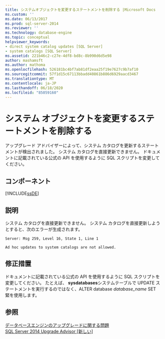 ```yaml
---
title: システムオブジェクトを変更するステートメントを削除する |Microsoft Docs
ms.custom: ''
ms.date: 06/13/2017
ms.prod: sql-server-2014
ms.reviewer: ''
ms.technology: database-engine
ms.topic: conceptual
helpviewer_keywords:
- direct system catalog updates [SQL Server]
- system catalogs [SQL Server]
ms.assetid: 221b46c2-c27e-4df8-bd8c-8b990d6d5e98
author: mashamsft
ms.author: mathoma
ms.openlocfilehash: 526181bc4bf7ab81df2eaa25f19e7627c9b7af10
ms.sourcegitcommit: 57f1d15c67113bbadd40861b886d6929aacd3467
ms.translationtype: MT
ms.contentlocale: ja-JP
ms.lasthandoff: 06/18/2020
ms.locfileid: "85059160"
---
```

# <a name="remove-statements-that-modify-system-objects"></a>システム オブジェクトを変更するステートメントを削除する
  アップグレード アドバイザーによって、システム カタログを更新するステートメントが検出されました。 システム カタログを直接更新できません。 ドキュメントに記載されている公式の API を使用するように SQL スクリプトを変更してください。  
  
## <a name="component"></a>コンポーネント  
 [!INCLUDE[ssDE](../../includes/ssde-md.md)]  
  
## <a name="description"></a>説明  
 システム カタログを直接更新できません。 システム カタログを直接更新しようとすると、次のエラーが生成されます。  
  
 `Server: Msg 259, Level 16, State 1, Line 1`  
  
 `Ad hoc updates to system catalogs are not allowed.`  
  
## <a name="corrective-action"></a>修正措置  
 ドキュメントに記載されている公式の API を使用するように SQL スクリプトを変更してください。 たとえば、 **sysdatabases**システムテーブルで UPDATE ステートメントを実行するのではなく、ALTER database *database_name* SET 緊を使用します。  
  
## <a name="see-also"></a>参照  
 [データベースエンジンのアップグレードに関する問題](../../../2014/sql-server/install/database-engine-upgrade-issues.md)   
 [SQL Server 2014 Upgrade Advisor &#91;新しい&#93;](https://docs.microsoft.com/sql/sql-server/install/sql-server-2014-upgrade-advisor)  
  
  
